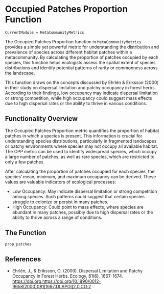# Occupied Patches Proportion Function
```@meta
CurrentModule = MetaCommunityMetrics
```
The Occupied Patches Proportion function in `MetaCommunityMetrics` provides a simple yet powerful metric for understanding the distribution and prevalence of species across different habitat patches within a metacommunity. By calculating the proportion of patches occupied by each species, this function helps ecologists assess the spatial extent of species distributions and identify potential patterns of rarity or commonness across the landscape.

This function draws on the concepts discussed by Ehrlén & Eriksson (2000) in their study on dispersal limitation and patchy occupancy in forest herbs. According to their findings, low occupancy may indicate dispersal limitation or strong competition, while high occupancy could suggest mass effects due to high dispersal rates or the ability to thrive in various conditions.

## Functionality Overview
The Occupied Patches Proportion metric quantifies the proportion of habitat patches in which a species is present. This information is crucial for understanding species distributions, particularly in fragmented landscapes or patchy environments where species may not occupy all available habitat. The OPP metric can be used to identify widespread species, which occupy a large number of patches, as well as rare species, which are restricted to only a few patches.

After calculating the proportion of patches occupied for each species, the species’ mean, minimum, and maximum occupancy can be derived. These values are valuable indicators of ecological processes:

- Low Occupancy: May indicate dispersal limitation or strong competition among species. Such patterns could suggest that certain species struggle to colonize or persist in many patches.
- High Occupancy: Could point to mass effects, where species are abundant in many patches, possibly due to high dispersal rates or the ability to thrive across a range of conditions.

## The Function
```@docs
prop_patches
```
## References
- Ehrlén, J., & Eriksson, O. (2000). Dispersal Limitation and Patchy Occupancy in Forest Herbs. Ecology, 81(6), 1667-1674. https://doi.org:https://doi.org/10.1890/0012-9658(2000)081[1667:DLAPOI]2.0.CO;2

